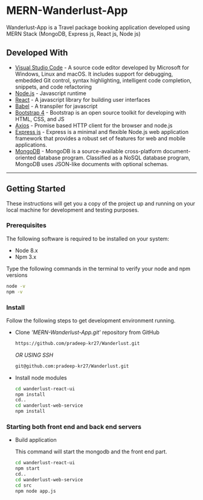 # MERN-Wanderlust-App

Wanderlust-App is a Travel package booking application developed using MERN Stack (MongoDB, Express js, React js, Node js)

## Developed With

* [Visual Studio Code](https://code.visualstudio.com/) - A source code editor developed by Microsoft for Windows, Linux and macOS. It includes support for debugging, embedded Git control, syntax highlighting, intelligent code completion, snippets, and code refactoring
* [Node.js](https://nodejs.org/en/) - Javascript runtime
* [React](https://reactjs.org/) - A javascript library for building user interfaces
* [Babel](https://babeljs.io/) - A transpiler for javascript
* [Bootstrap 4](https://getbootstrap.com/) - Bootstrap is an open source toolkit for developing with HTML, CSS, and JS
* [Axios](https://github.com/axios/axios) - Promise based HTTP client for the browser and node.js
* [Express js](http://expressjs.com/) - Express is a minimal and flexible Node.js web application framework that provides a robust set of features for web and mobile applications.
* [MongoDB](https://www.mongodb.com/) - MongoDB is a source-available cross-platform document-oriented database program. Classified as a NoSQL database program, MongoDB uses JSON-like documents with optional schemas. 
---
## Getting Started

These instructions will get you a copy of the project up and running on your local machine for development and testing purposes.

### Prerequisites

The following software is required to be installed on your system:

* Node 8.x
* Npm 3.x

Type the following commands in the terminal to verify your node and npm versions

```bash
node -v
npm -v
```

### Install

Follow the following steps to get development environment running.

* Clone _'MERN-Wanderlust-App.git'_ repository from GitHub

  ```bash
  https://github.com/pradeep-kr27/Wanderlust.git
  ```

   _OR USING SSH_

  ```bash
  git@github.com:pradeep-kr27/Wanderlust.git
  ```

* Install node modules

   ```bash
   cd wanderlust-react-ui
   npm install
   cd..
   cd wanderlust-web-service
   npm install
   ```


### Starting both front end and back end servers

* Build application

  This command will start the mongodb and the front end part.

  ```bash
  cd wanderlust-react-ui
  npm start
  cd..
  cd wanderlust-web-service
  cd src
  npm node app.js
  ```

